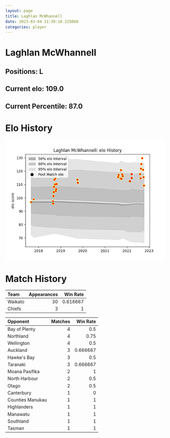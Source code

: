 ```yaml
---  
layout: page  
title: Laghlan McWhannell  
date: 2023-03-04 11:39:18.225068  
categories: player  
---
```

# Laghlan McWhannell

## Positions: L

## Current elo: 109.0

## Current Percentile: 87.0

# Elo History


![elo history](history_LaghlanMcWhannell.png)
# Match History


| Team    |   Appearances |   Win Rate |
|:--------|--------------:|-----------:|
| Waikato |            30 |   0.616667 |
| Chiefs  |             3 |   1        |

| Opponent         |   Matches |   Win Rate |
|:-----------------|----------:|-----------:|
| Bay of Plenty    |         4 |   0.5      |
| Northland        |         4 |   0.75     |
| Wellington       |         4 |   0.5      |
| Auckland         |         3 |   0.666667 |
| Hawke's Bay      |         3 |   0.5      |
| Taranaki         |         3 |   0.666667 |
| Moana Pasifika   |         2 |   1        |
| North Harbour    |         2 |   0.5      |
| Otago            |         2 |   0.5      |
| Canterbury       |         1 |   0        |
| Counties Manukau |         1 |   1        |
| Highlanders      |         1 |   1        |
| Manawatu         |         1 |   1        |
| Southland        |         1 |   1        |
| Tasman           |         1 |   1        |